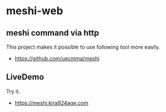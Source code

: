 # meshi-web

## meshi command via http

This project makes it possible to use following tool more easily.

* https://github.com/uecmma/meshi

## LiveDemo

Try it.

* https://meshi.kira924age.com

